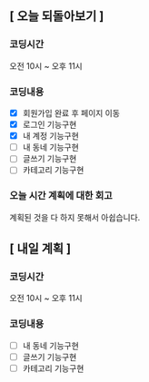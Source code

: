 ## [ 오늘 되돌아보기 ]

### 코딩시간

오전 10시 ~ 오후 11시

### 코딩내용

- [x] 회원가입 완료 후 페이지 이동
- [x] 로그인 기능구현
- [x] 내 계정 기능구현
- [ ] 내 동네 기능구현
- [ ] 글쓰기 기능구현
- [ ] 카테고리 기능구현

### 오늘 시간 계획에 대한 회고

계획된 것을 다 하지 못해서 아쉽습니다.

## [ 내일 계획 ]

### 코딩시간

오전 10시 ~ 오후 11시

### 코딩내용

- [ ] 내 동네 기능구현
- [ ] 글쓰기 기능구현
- [ ] 카테고리 기능구현
